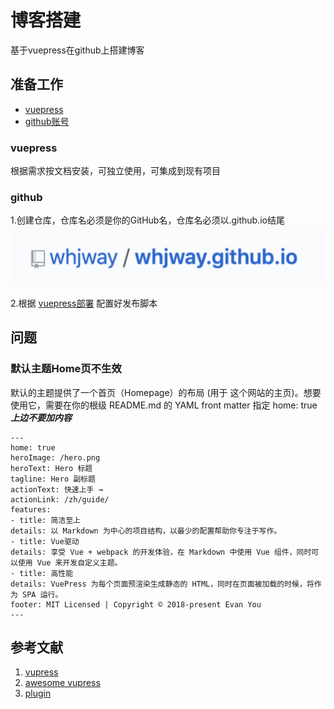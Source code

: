 # 博客搭建

基于vuepress在github上搭建博客

## 准备工作

- [vuepress](https://vuepress.vuejs.org/zh/guide/)
- [github账号](https://github.com/)

### vuepress

根据需求按文档安装，可独立使用，可集成到现有项目

### github

1.创建仓库，仓库名必须是你的GitHub名，仓库名必须以.github.io结尾
![avatar](imgs/github.png)

2.根据 [vuepress部署](https://vuepress.vuejs.org/zh/guide/deploy.html#github-pages) 配置好发布脚本

## 问题

### 默认主题Home页不生效
   默认的主题提供了一个首页（Homepage）的布局 (用于 这个网站的主页)。想要使用它，需要在你的根级 README.md 的 YAML front matter 指定 home: true ***上边不要加内容***
   ```
---
home: true
heroImage: /hero.png
heroText: Hero 标题
tagline: Hero 副标题
actionText: 快速上手 →
actionLink: /zh/guide/
features:
- title: 简洁至上
  details: 以 Markdown 为中心的项目结构，以最少的配置帮助你专注于写作。
- title: Vue驱动
  details: 享受 Vue + webpack 的开发体验，在 Markdown 中使用 Vue 组件，同时可以使用 Vue 来开发自定义主题。
- title: 高性能
  details: VuePress 为每个页面预渲染生成静态的 HTML，同时在页面被加载的时候，将作为 SPA 运行。
footer: MIT Licensed | Copyright © 2018-present Evan You
---
```
## 参考文献
1. [vupress](https://vuepress.vuejs.org/zh/)
2. [awesome vupress](https://github.com/vuepressjs/awesome-vuepress#plugins)
3. [plugin](https://v1.vuepress.vuejs.org/plugin/official/plugin-back-to-top.html)